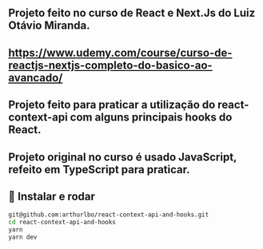 ## Projeto feito no curso de React e Next.Js do Luiz Otávio Miranda. 
## https://www.udemy.com/course/curso-de-reactjs-nextjs-completo-do-basico-ao-avancado/

## Projeto feito para praticar a utilização do react-context-api com alguns principais hooks do React.
## Projeto original no curso é usado JavaScript, refeito em TypeScript para praticar.

## 🚀 Instalar e rodar

```bash
git@github.com:arthurlbo/react-context-api-and-hooks.git
cd react-context-api-and-hooks
yarn
yarn dev
```
